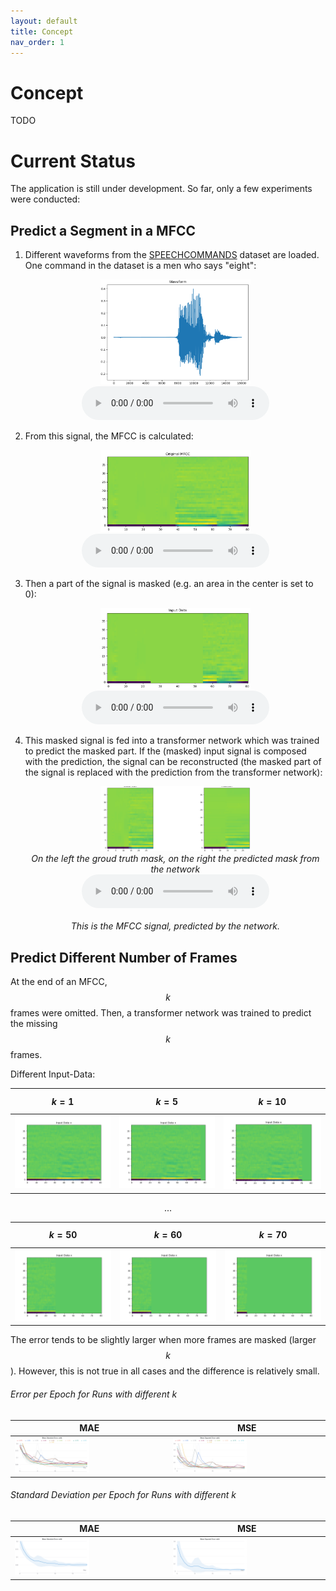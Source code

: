 ```yaml
---
layout: default
title: Concept
nav_order: 1
---
```


# Concept

TODO

# Current Status

The application is still under development. So far, only a few experiments were conducted:


## Predict a Segment in a MFCC
1. Different waveforms from
   the [SPEECHCOMMANDS](https://pytorch.org/audio/stable/_modules/torchaudio/datasets/speechcommands.html) dataset are
   loaded. One command in the dataset is a men who says "eight":
   <p align="center">
      <img src="assets/concept/waveform.png" alt="Waveform of the signal" width="50%" />
      <br>
      <audio controls>
         <source src="assets/concept/waveform.wav" type="audio/wav">
      </audio>
   </p>


2. From this signal, the MFCC is calculated:
   <p align="center">
      <img src="assets/concept/mfcc.png" alt="MFCC of the Waveform" width="50%" />
      <br>
      <audio controls>
         <source src="assets/concept/MFCC.wav" type="audio/wav">
      </audio>
   </p>


2. Then a part of the signal is masked (e.g. an area in the center is set to 0):
   <p align="center">
      <img src="assets/concept/mfcc_masked.png" alt="MFCC of the Waveform" width="50%" />
      <br>
      <audio controls>
         <source src="assets/concept/MFCC_masked.wav" type="audio/wav">
      </audio>
   </p>

3. This masked signal is fed into a transformer network which was trained to predict the masked part. If the (masked)
   input signal is composed with the prediction, the signal can be reconstructed (the masked part of the signal is
   replaced with the prediction from the transformer network):
   <p align="center">
      <img src="assets/concept/mfcc_reconstructed.png" alt="MFCC of the Waveform" width="50%" />
      <br>
      <i>On the left the groud truth mask, on the right the predicted mask from the network</i>
      <br>
      <audio controls>
         <source src="assets/concept/MFCC_reconstructed.wav" type="audio/wav">
      </audio>
      <br>
      <br>
      <i>This is the MFCC signal, predicted by the network.</i>
   </p>
   
## Predict Different Number of Frames
At the end of an MFCC, $$k$$ frames were omitted. Then, a transformer network was trained to predict the missing $$k$$ frames.

Different Input-Data:

| $$k=1$$ | $$k=5$$ | $$k=10$$ |
|---------|---------|----------|
| <img src="assets/concept/input_1f_masked.png"/> | <img src="assets/concept/input_5f_masked.png" /> | <img src="assets/concept/input_10f_masked.png" /> |

<p align="center">
 ...
</p>

| $$k=50$$ | $$k=60$$ | $$k=70$$ |
|----------|----------|----------|
| <img src="assets/concept/input_50f_masked.png" /> | <img src="assets/concept/input_60f_masked.png" /> | <img src="assets/concept/input_70f_masked.png"/> |


The error tends to be slightly larger when more frames are masked (larger $$k$$). However, this is not true in all cases and the difference is relatively small.

###### Error per Epoch for Runs with different k

| MAE | MSE |
|-----|-----|
| <img src="assets/concept/mae_ex2.png" width="50%" /> | <img src="assets/concept/mse_ex2.png" width="50%" /> | 


###### Standard Deviation per Epoch for Runs with different k

| MAE | MSE |
|-----|-----|
| <img src="assets/concept/mae_std_ex2.png" width="50%" /> | <img src="assets/concept/mse_std_ex2.png" width="50%" /> | 



